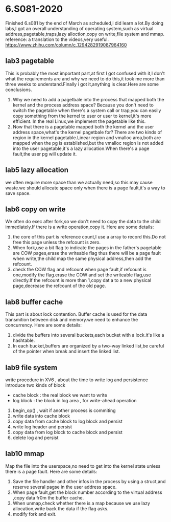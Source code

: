 # 6.S081-2020


Finished 6.s081 by the end of March as scheduled,i did learn a lot.By doing labs,I got an overall understanding of operating system,such as virtual address,pagetable,traps,lazy alloction,copy on write,file system and mmap.  
reference: a translation to the videos,very useful. https://www.zhihu.com/column/c_1294282919087964160 

## lab3 pagetable
This is probably the most important part,at first I got confused with it,I don't what the requirements are and why we need to do this,it took me more than three weeks to understand.Finally i got it,anything is clear.Here are some conclusions.
1. Why we need to add a pagetbale into the process that mapped both the kernel and the process address space?
  Because you don't need to switch the pagetable when there's a system call or trap,you can easily copy something from the kernel to user or user to kernel,it's more efficient.
  In the real Linux,we implement the pagetable like this.
2. Now that there is a pagetable mapped both the kernel and the user address space,what's the kernel pagetbale for?
  There are two kinds of region in the kernel pagetable.Linear region and vmalloc area,both are mapped when the pg is established,but the vmalloc region is not added into the user pagetable,it's a lazy allocation.When there's a page fault,the user pg will update it.
  
## lab5 lazy allocation
we often require more space than we actually need,so this may cause waste.we should allocate space only when there is a page fault,it's a way to save space.

## lab6 copy on write
We often do exec after fork,so we don't need to copy the data to the child immediately.If there is a write operation,copy it.
Here are some details:
1. the core of this part is reference count,I use a array to record this.Do not free this page unless the refcount is zero.
2. When fork,use a bit flag to indicate the pages in the father's pagetable are COW pages,erase the writeable flag thus there will be a page fault when write,the child map the same physical address,then add the refcount.
3. check the COW flag and refcount when page fault,if refcount is one,modify the flag.erase the COW and set the writeable flag,use directly.If the refcount is more than 1,copy dat a to a new physical page,decrease the refcount of the old page.

## lab8 buffer cache
This part is about lock contention.
Buffer cache is used for the data transmition between disk and memory.we need to enhance the concurrency.
Here are some details:
1. divide the buffers into several buckets,each bucket with a lock.it's like a hashtable.
2. In each bucket,buffers are organized by a two-way linked list,be careful of the pointer when break and insert the linked list. 

## lab9 file system
write procedure in XV6 , about the time to write log and persistence
introduce two kinds of block 
+ cache block : the real block we want to write
+ log block : the block in log area , for write-ahead operation

1. begin_op() , wait if another process is commiting
2. write data into cache block 
3. copy data from cache block to log block and persist
4. write log header and persist
5. copy data from log block to cache block and persist
6. delete log and persist

## lab10 mmap
Map the file into the userspace,no need to get into the kernel state unless there is a page fault.
Here are some details:
1. Save the file handler and other infos in the process by using a struct,and reserve several pagse in the user address space.
2. When page fault,get the block number according to the virtual address ,copy data fr0m the buffer cache.
3. When unmap,check whether there is a map because we use lazy allocation,write back the data if the flag asks.
4. modify fork and exit.

